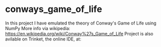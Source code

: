 # conways_game_of_life
In this project I have emulated the theory of Conway's Game of Life using NumPy
More info via wikipedia: https://en.wikipedia.org/wiki/Conway%27s_Game_of_Life
Project is also avilable on Trinket, the online IDE, at: 
